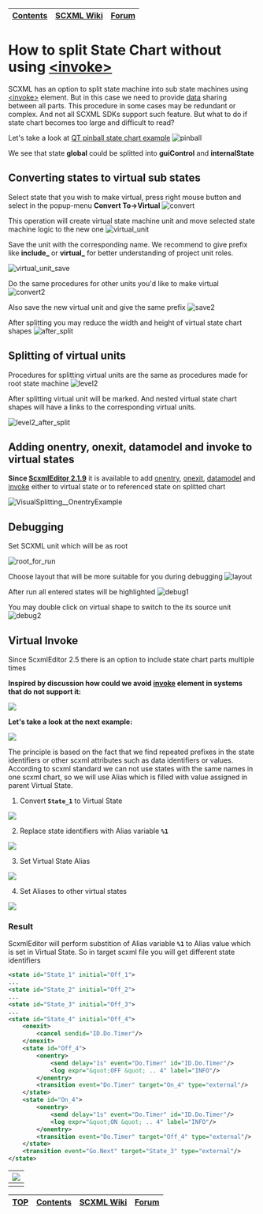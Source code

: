 <a name="top-anchor"/>

| [Contents](../README.md#table-of-contents) | [SCXML Wiki](https://alexzhornyak.github.io/SCXML-tutorial/) | [Forum](https://github.com/alexzhornyak/ScxmlEditor-Tutorial/discussions) |
|---|---|---|

# How to split State Chart without using [\<invoke\>](https://alexzhornyak.github.io/SCXML-tutorial/Doc/invoke.html)

SCXML has an option to split state machine into sub state machines using [\<invoke\>](https://alexzhornyak.github.io/SCXML-tutorial/Doc/invoke.html) element. But in this case we need to provide [data](https://alexzhornyak.github.io/SCXML-tutorial/Doc/datamodel.html) sharing between all parts.
This procedure in some cases may be redundant or complex. And not all SCXML SDKs support such feature.
But what to do if state chart becomes too large and difficult to read?

Let's take a look at [QT pinball state chart example](https://doc.qt.io/qt-5/qtscxml-pinball-example.html)
![pinball](../Images/VisualSplitting_Intro.png)

We see that state **global** could be splitted into **guiControl** and **internalState**

## Converting states to virtual sub states
Select state that you wish to make virtual, press right mouse button and select in the popup-menu **Convert To->Virtual**
![convert](../Images/VisualSplitting_ConvertToVirtual.png)

This operation will create virtual state machine unit and move selected state machine logic to the new one
![virtual_unit](../Images/VisualSplitting_VirtualUnit.png)

Save the unit with the corresponding name.
We recommend to give prefix like **include_** or **virtual_** for better understanding of project unit roles.

![virtual_unit_save](../Images/VisualSplitting_VirtualUnitSave.png)

Do the same procedures for other units you'd like to make virtual
![convert2](../Images/VisualSplitting_ConvertToVirtual2.png)

Also save the new virtual unit and give the same prefix
![save2](../Images/VisualSplitting_VirtualUnitSave2.png)

After splitting you may reduce the width and height of virtual state chart shapes
![after_split](../Images/VisualSplitting_AfterSplit.png)

## Splitting of virtual units
Procedures for splitting virtual units are the same as procedures made for root state machine
![level2](../Images/VisualSplitting_SplitLevel2.png)

After splitting virtual unit will be marked. And nested virtual state chart shapes will have a links to the corresponding virtual units.

![level2_after_split](../Images/VisualSplitting_internalState.png)

## Adding onentry, onexit, datamodel and invoke to virtual states
**Since [ScxmlEditor 2.1.9](../README.md)** it is available to add [onentry](https://alexzhornyak.github.io/SCXML-tutorial/Doc/onentry.html), [onexit](https://alexzhornyak.github.io/SCXML-tutorial/Doc/onexit.html), [datamodel](https://alexzhornyak.github.io/SCXML-tutorial/Doc/datamodel.html) and [invoke](https://alexzhornyak.github.io/SCXML-tutorial/Doc/invoke.html) either to virtual state or to referenced state on splitted chart

![VisualSplitting__OnentryExample](../Images/VisualSplitting__OnentryExample.png)

## Debugging
Set SCXML unit which will be as root

![root_for_run](../Images/VisualSplitting_RootForRunAndBuild.png)

Choose layout that will be more suitable for you during debugging
![layout](../Images/VisualSplitting_Layout.png)

After run all entered states will be highlighted
![debug1](../Images/VisualSplitting_Debug1.png)

You may double click on virtual shape to switch to the its source unit
![debug2](../Images/VisualSplitting_Debug2.png)

## Virtual Invoke
Since ScxmlEditor 2.5 there is an option to include state chart parts multiple times

**Inspired by discussion how could we avoid [invoke](https://alexzhornyak.github.io/SCXML-tutorial/Doc/invoke.html) element in systems that do not support it:**

![](https://user-images.githubusercontent.com/18611095/245057732-cf87a403-c5a3-4771-9aa6-90dad7e6a606.png)

**Let's take a look at the next example:**

![](https://github.com/alexzhornyak/SCXML-tutorial/raw/master/Images/simple_tasks_example.gif)

The principle is based on the fact that we find repeated prefixes in the state identifiers or other scxml attributes such as data identifiers or values. According to scxml standard we can not use states with the same names in one scxml chart, so we will use Alias which is filled with value assigned in parent Virtual State.

1. Convert **`State_1`** to Virtual State
   
![](../Images/Virtual_ConvertTo.png)

2. Replace state identifiers with Alias variable **`%1`**
   
![](../Images/Virtual_Replace.png)

3. Set Virtual State Alias
   
![](../Images/Virtual_Alias.png)

4. Set Aliases to other virtual states

![](../Images/Virtual_AliasOthers.png)

### Result
ScxmlEditor will perform substition of Alias variable **`%1`** to Alias value which is set in Virtual State. So in target scxml file you will get different state identifiers

```xml
<state id="State_1" initial="Off_1">
...
<state id="State_2" initial="Off_2">
...
<state id="State_3" initial="Off_3">
...
<state id="State_4" initial="Off_4">
    <onexit>
        <cancel sendid="ID.Do.Timer"/>
    </onexit>
    <state id="Off_4">
        <onentry>
            <send delay="1s" event="Do.Timer" id="ID.Do.Timer"/>
            <log expr="&quot;OFF &quot; .. 4" label="INFO"/>
        </onentry>
        <transition event="Do.Timer" target="On_4" type="external"/>
    </state>
    <state id="On_4">
        <onentry>
            <send delay="1s" event="Do.Timer" id="ID.Do.Timer"/>
            <log expr="&quot;ON &quot; .. 4" label="INFO"/>
        </onentry>
        <transition event="Do.Timer" target="Off_4" type="external"/>
    </state>
    <transition event="Go.Next" target="State_3" type="external"/>
</state>
```

| ![](../Images/Virtual_Invoke.gif) |
|---|
| |

| [TOP](#top-anchor) | [Contents](../README.md#table-of-contents) | [SCXML Wiki](https://alexzhornyak.github.io/SCXML-tutorial/) | [Forum](https://github.com/alexzhornyak/ScxmlEditor-Tutorial/discussions) |
|---|---|---|---|
